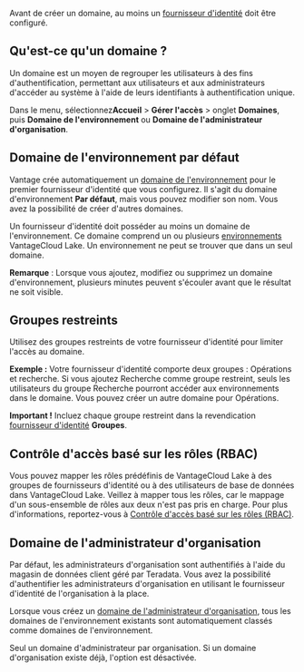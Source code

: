 Avant de créer un domaine, au moins un [fournisseur d'identité](whf1680184025148.md) doit être configuré.

Qu'est-ce qu'un domaine ?
-------------------------

Un domaine est un moyen de regrouper les utilisateurs à des fins d'authentification, permettant aux utilisateurs et aux administrateurs d'accéder au système à l'aide de leurs identifiants à authentification unique.

Dans le menu, sélectionnez**Accueil** \> **Gérer l'accès** \> onglet **Domaines**, puis **Domaine de l'environnement** ou **Domaine de l'administrateur d'organisation**.

Domaine de l'environnement par défaut
-------------------------------------

Vantage crée automatiquement un [domaine de l'environnement](jbj1680184191443.md) pour le premier fournisseur d'identité que vous configurez. Il s'agit du domaine d'environnement **Par défaut**, mais vous pouvez modifier son nom. Vous avez la possibilité de créer d'autres domaines.

Un fournisseur d'identité doit posséder au moins un domaine de l'environnement. Ce domaine comprend un ou plusieurs [environnements](sbt1640280496980.md) VantageCloud Lake. Un environnement ne peut se trouver que dans un seul domaine.

**Remarque** : Lorsque vous ajoutez, modifiez ou supprimez un domaine d'environnement, plusieurs minutes peuvent s'écouler avant que le résultat ne soit visible.

Groupes restreints
------------------

Utilisez des groupes restreints de votre fournisseur d'identité pour limiter l'accès au domaine.

**Exemple :** Votre fournisseur d'identité comporte deux groupes : Opérations et recherche. Si vous ajoutez Recherche comme groupe restreint, seuls les utilisateurs du groupe Recherche pourront accéder aux environnements dans le domaine. Vous pouvez créer un autre domaine pour Opérations.

**Important !** Incluez chaque groupe restreint dans la revendication [fournisseur d'identité](whf1680184025148.md) **Groupes**.

Contrôle d'accès basé sur les rôles (RBAC)
------------------------------------------

Vous pouvez mapper les rôles prédéfinis de VantageCloud Lake à des groupes de fournisseurs d'identité ou à des utilisateurs de base de données dans VantageCloud Lake. Veillez à mapper tous les rôles, car le mappage d'un sous-ensemble de rôles aux deux n'est pas pris en charge. Pour plus d'informations, reportez-vous à [Contrôle d'accès basé sur les rôles (RBAC)](https://docs.teradata.com/access/sources/dita/topic?dita:topicPath=jzo1722836167532.dita&utm_source=console&utm_medium=iph).

Domaine de l'administrateur d'organisation
------------------------------------------

Par défaut, les administrateurs d'organisation sont authentifiés à l'aide du magasin de données client géré par Teradata. Vous avez la possibilité d'authentifier les administrateurs d'organisation en utilisant le fournisseur d'identité de l'organisation à la place.

Lorsque vous créez un [domaine de l'administrateur d'organisation](nfu1744756750773.md), tous les domaines de l'environnement existants sont automatiquement classés comme domaines de l'environnement.

Seul un domaine d'administrateur par organisation. Si un domaine d'organisation existe déjà, l'option est désactivée.
